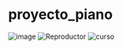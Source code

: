 # proyecto_piano
![image](https://github.com/Raul198015/proyecto_piano/assets/135843716/1fb23b23-6a46-477d-9067-c3fc99aed360)
![Reproductor](https://github.com/Raul198015/proyecto_piano/assets/134275657/b101d1be-c711-45f6-b056-f2e7c9300749)
![curso](https://github.com/Raul198015/proyecto_piano/assets/134275657/7c42bc64-aa67-4029-b03c-01fc4f70ab4f)

